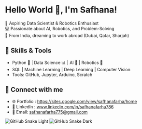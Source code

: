# Hello World 👋, I'm Safhana!
🌟 Aspiring Data Scientist & Robotics Enthusiast  
💻 Passionate about AI, Robotics, and Problem-Solving  
📍 From India, dreaming to work abroad (Dubai, Qatar, Sharjah)  

## 🚀 Skills & Tools
- Python 🐍 | Data Science 📊 | AI 🤖 | Robotics 🔧  
- SQL | Machine Learning | Deep Learning | Computer Vision  
- Tools: GitHub, Jupyter, Arduino, Scratch  

## 🔗 Connect with me
- 🌐 Portfolio : https://sites.google.com/view/safhanafarha/home  
- 💼 LinkedIn : www.linkedin.com/in/safhanafarha786  
- 📧 Email: safhanafarha775@gmail.com  


![GitHub Snake Light](https://raw.githubusercontent.com/SafhanaFarhath/SafhanaFarhath/output/snake.svg#gh-light-mode-only)
![GitHub Snake Dark](https://raw.githubusercontent.com/SafhanaFarhath/SafhanaFarhath/output/snake.svg#gh-dark-mode-only)



